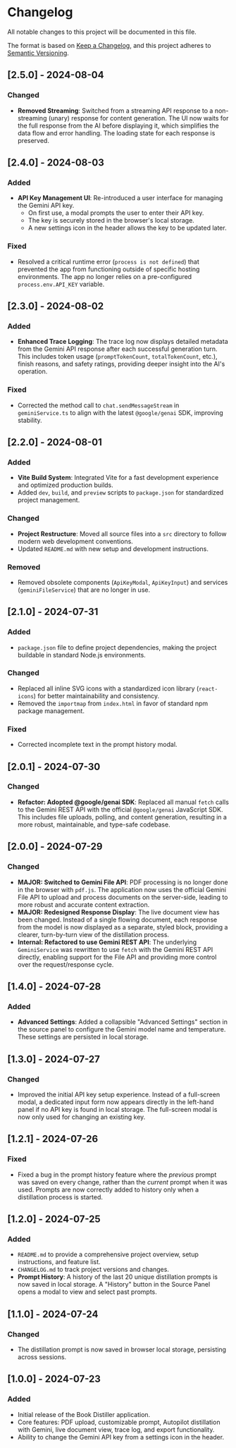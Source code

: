 # Changelog

All notable changes to this project will be documented in this file.

The format is based on [Keep a Changelog](https://keepachangelog.com/en/1.0.0/),
and this project adheres to [Semantic Versioning](https://semver.org/spec/v2.0.0.html).

## [2.5.0] - 2024-08-04

### Changed
-   **Removed Streaming**: Switched from a streaming API response to a non-streaming (unary) response for content generation. The UI now waits for the full response from the AI before displaying it, which simplifies the data flow and error handling. The loading state for each response is preserved.

## [2.4.0] - 2024-08-03

### Added
-   **API Key Management UI**: Re-introduced a user interface for managing the Gemini API key.
    -   On first use, a modal prompts the user to enter their API key.
    -   The key is securely stored in the browser's local storage.
    -   A new settings icon in the header allows the key to be updated later.

### Fixed
-   Resolved a critical runtime error (`process is not defined`) that prevented the app from functioning outside of specific hosting environments. The app no longer relies on a pre-configured `process.env.API_KEY` variable.

## [2.3.0] - 2024-08-02

### Added
-   **Enhanced Trace Logging**: The trace log now displays detailed metadata from the Gemini API response after each successful generation turn. This includes token usage (`promptTokenCount`, `totalTokenCount`, etc.), finish reasons, and safety ratings, providing deeper insight into the AI's operation.

### Fixed
-   Corrected the method call to `chat.sendMessageStream` in `geminiService.ts` to align with the latest `@google/genai` SDK, improving stability.

## [2.2.0] - 2024-08-01

### Added
-   **Vite Build System**: Integrated Vite for a fast development experience and optimized production builds.
-   Added `dev`, `build`, and `preview` scripts to `package.json` for standardized project management.

### Changed
-   **Project Restructure**: Moved all source files into a `src` directory to follow modern web development conventions.
-   Updated `README.md` with new setup and development instructions.

### Removed
-   Removed obsolete components (`ApiKeyModal`, `ApiKeyInput`) and services (`geminiFileService`) that are no longer in use.

## [2.1.0] - 2024-07-31

### Added
-   `package.json` file to define project dependencies, making the project buildable in standard Node.js environments.

### Changed
-   Replaced all inline SVG icons with a standardized icon library (`react-icons`) for better maintainability and consistency.
-   Removed the `importmap` from `index.html` in favor of standard npm package management.

### Fixed
-   Corrected incomplete text in the prompt history modal.

## [2.0.1] - 2024-07-30

### Changed

-   **Refactor: Adopted @google/genai SDK**: Replaced all manual `fetch` calls to the Gemini REST API with the official `@google/genai` JavaScript SDK. This includes file uploads, polling, and content generation, resulting in a more robust, maintainable, and type-safe codebase.

## [2.0.0] - 2024-07-29

### Changed

-   **MAJOR: Switched to Gemini File API**: PDF processing is no longer done in the browser with `pdf.js`. The application now uses the official Gemini File API to upload and process documents on the server-side, leading to more robust and accurate content extraction.
-   **MAJOR: Redesigned Response Display**: The live document view has been changed. Instead of a single flowing document, each response from the model is now displayed as a separate, styled block, providing a clearer, turn-by-turn view of the distillation process.
-   **Internal: Refactored to use Gemini REST API**: The underlying `GeminiService` was rewritten to use `fetch` with the Gemini REST API directly, enabling support for the File API and providing more control over the request/response cycle.

## [1.4.0] - 2024-07-28

### Added

-   **Advanced Settings**: Added a collapsible "Advanced Settings" section in the source panel to configure the Gemini model name and temperature. These settings are persisted in local storage.

## [1.3.0] - 2024-07-27

### Changed

-   Improved the initial API key setup experience. Instead of a full-screen modal, a dedicated input form now appears directly in the left-hand panel if no API key is found in local storage. The full-screen modal is now only used for changing an existing key.

## [1.2.1] - 2024-07-26

### Fixed

-   Fixed a bug in the prompt history feature where the *previous* prompt was saved on every change, rather than the *current* prompt when it was used. Prompts are now correctly added to history only when a distillation process is started.

## [1.2.0] - 2024-07-25

### Added

-   `README.md` to provide a comprehensive project overview, setup instructions, and feature list.
-   `CHANGELOG.md` to track project versions and changes.
-   **Prompt History**: A history of the last 20 unique distillation prompts is now saved in local storage. A "History" button in the Source Panel opens a modal to view and select past prompts.

## [1.1.0] - 2024-07-24

### Changed

-   The distillation prompt is now saved in browser local storage, persisting across sessions.

## [1.0.0] - 2024-07-23

### Added

-   Initial release of the Book Distiller application.
-   Core features: PDF upload, customizable prompt, Autopilot distillation with Gemini, live document view, trace log, and export functionality.
-   Ability to change the Gemini API key from a settings icon in the header.